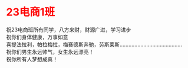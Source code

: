<html>
<head>
</head>
<body>
	<div style="color:red">
	<h1>23电商1班</h1></div>
	<div>祝23电商班所有同学，八方来财，财源广进，学习进步</br>
	祝你们身体健康，万事如意</br>
	喜提法拉利，帕拉梅拉，梅赛德斯奔驰，劳斯莱斯……………………………………</br>
	祝你们男生永远帅气，女生永远漂亮！</br>
	祝你所有人梦想成真！
	</div>
	
</body>
</html>
